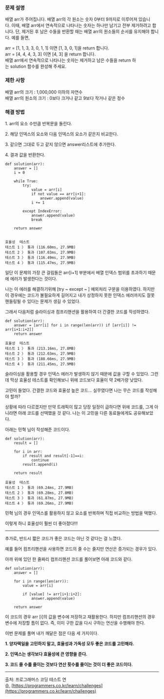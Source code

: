 ### 문제 설명

배열 arr가 주어집니다. 배열 arr의 각 원소는 숫자 0부터 9까지로 이루어져 있습니다. 이때, 배열 arr에서 연속적으로 나타나는 숫자는 하나만 남기고 전부 제거하려고 합니다. 단, 제거된 후 남은 수들을 반환할 때는 배열 arr의 원소들의 순서를 유지해야 합니다. 예를 들면,  
  
arr = \[1, 1, 3, 3, 0, 1, 1\] 이면 \[1, 3, 0, 1\]을 return 합니다.  
arr = \[4, 4, 4, 3, 3\] 이면 \[4, 3\] 을 return 합니다.  
배열 arr에서 연속적으로 나타나는 숫자는 제거하고 남은 수들을 return 하는 solution 함수를 완성해 주세요.

### 제한 사항

배열 arr의 크기 : 1,000,000 이하의 자연수  
배열 arr의 원소의 크기 : 0보다 크거나 같고 9보다 작거나 같은 정수

### 해결 방법

1\. arr의 요소 수만큼 반복문을 돌린다.

2\. 해당 인덱스의 요소와 다음 인덱스의 요소가 같은지 비교한다.

3\. 같으면 그대로 두고 같지 않으면 answer리스트에 추가한다.

4\. 결과 값을 반환한다.

```
def solution(arr):
    answer = []
    i = 0
    
    while True:
        try:
            value = arr[i]
            if not value == arr[i+1]:
                answer.append(value)
            i += 1
        
        except IndexError:
            answer.append(value)
            break
            
    return answer


효율성  테스트
테스트 1 〉	통과 (116.60ms, 27.9MB)
테스트 2 〉	통과 (107.03ms, 27.9MB)
테스트 3 〉	통과 (116.49ms, 27.9MB)
테스트 4 〉	통과 (115.47ms, 27.9MB)
```

일단 이 문제의 가장 큰 걸림돌은 arr\[i+1\] 부분에서 배열 인덱스 범위를 초과하기 때문에 에러가 발생한다는 것이다. 

나는 이 에러를 해결하기위해 \[try ~ except ~ \] 예외처리 구문을 이용하였다. 하지만 이 경우에는 코드가 불필요하게 길어지고 내가 상정하지 못한 인덱스 에러까지도 잘못 핸들링될 수 있다는 문제가 생길 수 있었다. 

그래서 다음처럼 슬라이싱과 컴프리핸션을 활용하여 더 간결한 코드를 작성하였다.

```
def solution(arr):
    answer = [arr[i] for i in range(len(arr)) if [arr[i]] != arr[i+1:i+2]]
    return answer

효율성  테스트
테스트 1 〉	통과 (213.16ms, 27.8MB)
테스트 2 〉	통과 (212.03ms, 27.9MB)
테스트 3 〉	통과 (188.66ms, 27.9MB)
테스트 4 〉	통과 (211.45ms, 27.9MB)
```

슬라이싱을 활용할 경우 인덱스 에러가 발생하지 않기 때문에 값을 구할 수 있었다. 그런데 막상 효율성 테스트를 확인해보니 위에 코드보다 효율이 약 2배가량 낮았다.

고민이 들었다. 간결한 코드와 효율성 높은 코드... 실무였다면 나는 무슨 코드를 작성해야 할까?

상황에 따라 다르겠지만 만약 트래픽이 많고 당장 일정이 급하다면 위에 코드를, 그게 아니라면 아래 코드를 선택했을 것 같다. 나는 이 고민을 다른 동료들에게도 공유해보았다. 

아래는 민혁 님이 작성해준 코드이다.

```
def solution(arr):
    result = []
    
    for i in arr:
        if result and result[-1]==i:
            continue
        result.append(i)
        
    return result
    
효율성  테스트
테스트 1 〉	통과 (69.24ms, 27.9MB)
테스트 2 〉	통과 (69.28ms, 27.8MB)
테스트 3 〉	통과 (61.87ms, 27.9MB)
테스트 4 〉	통과 (69.26ms, 27.9MB)
```

민혁 님의 경우 인덱스를 활용하지 않고 요소를 반복하며 직접 비교하는 방법을 택했다. 

이렇게 하니 효율성이 훨씬 더 좋아졌다!!!

---

추가로, 반드시 짧은 코드가 좋은 코드는 아닌 것 같다는 걸 느꼈다.

예를 들어 컴프리핸션을 사용하면 코드의 줄 수는 줄지만 연산은 증가되는 경우가 있다.

아까 위에 있던 한 줄짜리 컴프리핸션 코드를 풀어보면 아래 코드와 같다.

```
def solution(arr):
    answer = []
    
    for i in range(len(arr)):
        value = arr[i]
        
        if [value] != arr[i+1:i+2]:
            answer.append(value)
            
    return answer
```

이 코드의 경우 arr \[i\]의 값을 변수에 저장하고 재활용한다. 하지만 컴프리핸션의 경우 변수에 저장할 틈이 없다. 즉, 이미 구한 값을 다시 구하는 연산을 수행해야 한다. 

이번 문제를 풀며 내가 깨달은 점은 다음 세 가지이다.

**1\. 양자택일을 고민하지 말고, 효율성과 가독성 모두 좋은 코드를 고민해라.**

**2\. 인덱스는 생각보다 효율성에 큰 영향을 준다.**

**3\. 코드 줄 수를 줄이는 것보다 연산 횟수를 줄이는 것이 더 좋은 코드이다.**

---

출처: 프로그래머스 코딩 테스트 연습, [https://programmers.co.kr/learn/challenges](https://programmers.co.kr/learn/challenges)